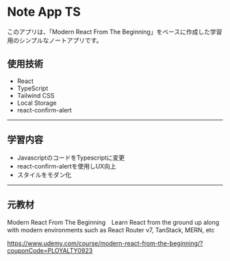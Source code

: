 # Note App TS

このアプリは、「Modern React From The Beginning」をベースに作成した学習用のシンプルなノートアプリです。

## 使用技術

- React
- TypeScript
- Tailwind CSS 
- Local Storage
- react-confirm-alert

---
  
## 学習内容

- JavascriptのコードをTypescriptに変更
- react-confirm-alertを使用しUX向上
- スタイルをモダン化

---

## 元教材

Modern React From The Beginning　Learn React from the ground up along with modern environments such as React Router v7, TanStack, MERN, etc

https://www.udemy.com/course/modern-react-from-the-beginning/?couponCode=PLOYALTY0923
